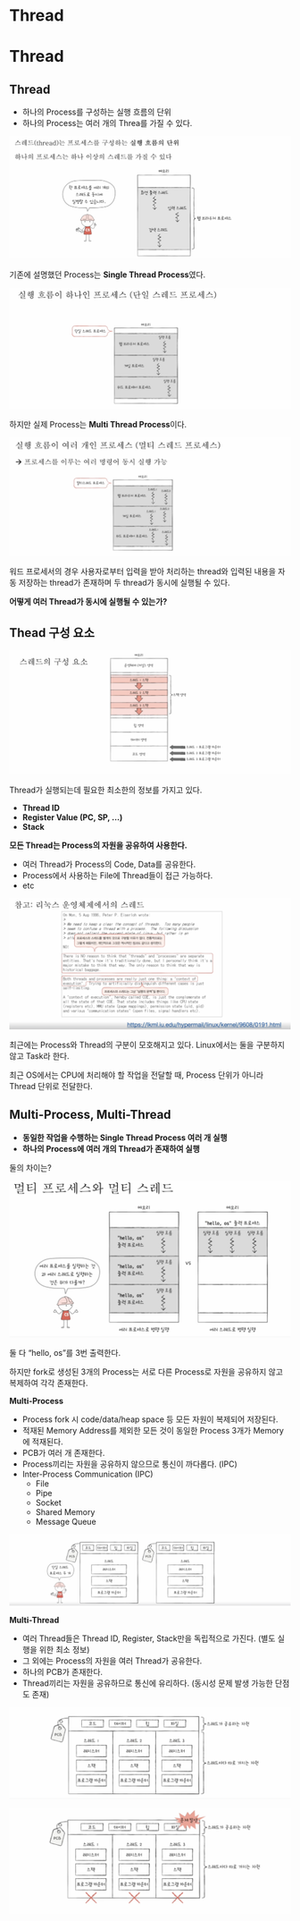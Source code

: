 # Thread

# Thread

## Thread

- 하나의 Process를 구성하는 실행 흐름의 단위
- 하나의 Process는 여러 개의 Threa를 가질 수 있다.

![Untitled](Thread%2058797be739ff49a29fe998e6a581dcc7/Untitled.png)

기존에 설명했던 Process는 **Single Thread Process**였다.

![Untitled](Thread%2058797be739ff49a29fe998e6a581dcc7/Untitled%201.png)

하지만 실제 Process는 **Multi Thread Process**이다.

![Untitled](Thread%2058797be739ff49a29fe998e6a581dcc7/Untitled%202.png)

워드 프로세서의 경우 사용자로부터 입력을 받아 처리하는 thread와 입력된 내용을 자동 저장하는 thread가 존재하며 두 thread가 동시에 실행될 수 있다.

**어떻게 여러 Thread가 동시에 실행될 수 있는가?**

## Thead 구성 요소

![Untitled](Thread%2058797be739ff49a29fe998e6a581dcc7/Untitled%203.png)

Thread가 실행되는데 필요한 최소한의 정보를 가지고 있다.

- **Thread ID**
- **Register Value (PC, SP, …)**
- **Stack**

**모든 Thread는 Process의 자원을 공유하여 사용한다.**

- 여러 Thread가 Process의 Code, Data를 공유한다.
- Process에서 사용하는 File에 Thread들이 접근 가능하다.
- etc

![Untitled](Thread%2058797be739ff49a29fe998e6a581dcc7/Untitled%204.png)

최근에는 Process와 Thread의 구분이 모호해지고 있다. Linux에서는 둘을 구분하지 않고 Task라 한다.

최근 OS에서는 CPU에 처리해야 할 작업을 전달할 때, Process 단위가 아니라 Thread 단위로 전달한다.

## Multi-Process, Multi-Thread

- **동일한 작업을 수행하는 Single Thread Process 여러 개 실행**
- **하나의 Process에 여러 개의 Thread가 존재하여 실행**

둘의 차이는?

![Untitled](Thread%2058797be739ff49a29fe998e6a581dcc7/Untitled%205.png)

둘 다 “hello, os”를 3번 출력한다.

하지만 fork로 생성된 3개의 Process는 서로 다른 Process로 자원을 공유하지 않고 복제하여 각각 존재한다.

**Multi-Process**

- Process fork 시 code/data/heap space 등 모든 자원이 복제되어 저장된다.
- 적재된 Memory Address를 제외한 모든 것이 동일한 Process 3개가 Memory에 적재된다.
- PCB가 여러 개 존재한다.
- Process끼리는 자원을 공유하지 않으므로 통신이 까다롭다. (IPC)
- Inter-Process Communication (IPC)
    - File
    - Pipe
    - Socket
    - Shared Memory
    - Message Queue

![Untitled](Thread%2058797be739ff49a29fe998e6a581dcc7/Untitled%206.png)

**Multi-Thread**

- 여러 Thread들은 Thread ID, Register, Stack만을 독립적으로 가진다. (별도 실행을 위한 최소 정보)
- 그 외에는 Process의 자원을 여러 Thread가 공유한다.
- 하나의 PCB가 존재한다.
- Thread끼리는 자원을 공유하므로 통신에 유리하다. (동시성 문제 발생 가능한 단점도 존재)

![Untitled](Thread%2058797be739ff49a29fe998e6a581dcc7/Untitled%207.png)

![Untitled](Thread%2058797be739ff49a29fe998e6a581dcc7/Untitled%208.png)